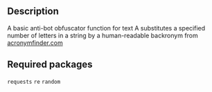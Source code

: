 ## Description
A basic anti-bot obfuscator function for text
A substitutes a specified number of letters in a string by a human-readable backronym from [acronymfinder.com](https://www.acronymfinder.com/)
## Required packages
`requests`
`re`
`random`
